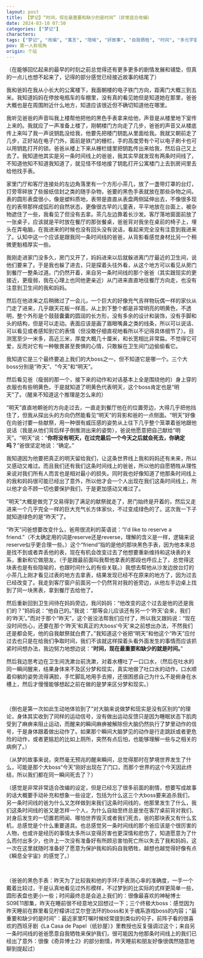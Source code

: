 ```yaml
---
layout: post
title: 【梦记】“时间，现在最重要和缺少的是时间”（非常适合改编）
date: 2024-03-10 07:50
categories: ["梦记"]
characters: 
tags: ["梦记", "改编", "寓言", "隐喻", "好故事", "自我牺牲", "时间", "多元宇宙", "记忆", "父亲", "纸钞屋", "dreamwalk"]
pov: 第一人称视角
origin: 个站
---
```


（在能够回忆起来的最早的时刻之前总觉得还有更多更多的剧情发展和铺垫，但真的一点儿也想不起来了，记得的部分感觉已经接近故事的结尾了）

我和爸妈在我从小长大的公寓楼下，我面朝楼的电子铁门方向，距离门大概三到五米。我知道妈妈在停放电瓶车的车棚里，没有真的看见她但是知道她在那里，爸爸大概也是在周围附近什么地方，知道应该很近但不确切知道他在哪里。

我听见爸爸的声音叫我上楼帮他把他的黑色手表拿来给他，声音是从楼里地下室传上来的。我就应了一声准备上楼了，刚朝楼门方向走了几步，爸爸的声音又从楼底传上来叫了我一声说钥匙没给我，他要先把楼门钥匙从里面给我。我就又朝前走了几步，正好站在电子门外，面前是铁门的栅栏，手的高度旁有个可以电子刷卡也可以用钥匙打开的锁。爸爸从楼上下来从栅栏缝里把钥匙传出来给我，然后自己又上去了。我知道他其实是另一条时间线上的爸爸，我其实早就发现有两条时间线了，不知道他知不知道我知道了，就见怪不怪地接了钥匙打开公寓楼门上去到房间里去给他找手表。

家里门厅和客厅连接处的左边角落里有一个方形小茶几，放了一盏带灯罩的台灯，灯旁零碎放了些报纸信封之类的随手杂物，爸要的黑色手表就放在那些杂物之间。表的圆形表盘很小，像是塑料质地，表带是直直从表盘两侧延伸出去，不像很多现在的表带那样成弧形的自然状态，更像很古早的儿童表，平平地放在台面上，被杂物遮住了一些，我看见了但没有去拿。茶几左边靠着长沙发。客厅落地窗面前放了一张桌子，应该就是平时放在餐厅的那张餐桌，爸爸背对我坐在桌前的椅子上，埋头在弄电脑，在我进来的时候也没有回头没有说话，看起来完全没有注意到我进来了。认知中这一个应该是跟我同一条时间线的爸爸，从背影看感觉身材比另一个稍微更魁梧厚实一些。

我刚走进家门没多久，房门又开了，妈妈进来以后就躲进离门厅最近的卫生间，说他们要来了。于是我也躲了进去，只是探着头往外看，从这个地方可以看见从房门到餐厅一整条过道。门仍然开着，来自另一条时间线的那个爸爸（其实跟现实的更接近，更瘦弱，我在心理上也同他更亲近）从门进来直直地往餐厅方向走，也没有注意到卫生间的我和妈妈。

然后在他进来之后稍微过了一会儿，一个巨大的好像充气吉祥物玩偶一样的家伙从门走了进来，几乎跟天花板一样高，从上到下整个都是非常明亮的明黄色，不透明，整个外形是个鼓鼓囊囊的圆润的长方形，没有多余的设计和装饰，没有手脚和头的结构，但是可以走动。表面应该是画了眉眼嘴鼻之类的线条，所以可以说话、可以看见或者感知到它的表情（但没敢仔细直视地看所以不记得具体细节了）。目测宽至少一米多，高近三米，厚度大概几十厘米，和长宽相比非常扁。不觉得它可爱，反而对它有一种敬畏甚至畏惧的心情，只敢躲在卫生间门边偷偷看它。

我知道它是三个最终要追上我们的大boss之一，但不知道它是哪一个。三个大boss分别是“昨天”、“今天”和“明天”。

然后看见爸（瘦弱的那一个，接下来的动作和对话基本上全是围绕他的）身上穿的衣服也有些明黄色，于是就知道了明黄色代表明天，这个boss肯定也是“明天”了。（醒来不知道这个推理是怎么来的）

“明天”直直地朝爸的方向走过去，一直走到餐厅他在的位置旁边，大得几乎把他挡住了，但我从探出头的方向仍然能看见“明天”的背影和爸的一点侧面。“明天”好像在向爸讨要一些献祭，用一种很有威压感的姿势从上往下几乎整个笼罩着爸地跟他说话（我是从他们背后样子倒推测出来的姿势），爸说他愿意把自己献给“明天”。“明天”说：“**你将没有明天，在过完最后一个今天之后就会死去，你确定吗？**”爸很坚定地说：“确定。”

我知道因为他要把真正的明天留给我们，让这条世界线上我和妈妈还有未来，所以又感动又难过。而且我们还有我们这条时间线上的爸爸，所以他的自愿牺牲从理性来说对我们所有人而言也是相对最小的损失。同时我也好像知道了他那条时间线上的我和妈妈很可能已经出了意外，所以他才会一个人出现在我们这条时间线上，所以他才会不顾一切也要保护我们，于是更加感动又难过了。

“明天”大概是做完了交易得到了满足的献祭就走了，房门始终是开着的，然后又走进来一个几乎完全一样的巨大充气长方体家伙，不过变成绿色的了。这次我一下子就知道绿色的是“昨天”了。

“昨天”问爸想要改变什么，爸用很流利的英语说：“I'd like to reserve a friend.”（不太确定用的词是reserve还是reverse，理解的含义是一样，逻辑来说reserve似乎更合理一些。）这个“friend”指的是他的那块黑色手表，因为他本来总是找不到或者弄丢他的表，现在有机会改变过去了他想要重新维持和这块表的关系，重新和它做朋友。（于是跟最前面叫我帮他拿表的那段也呼应上了，总觉得这块表也是有些隐喻的，也跟时间什么的有些关联。）我想去帮他从沙发边放台灯的小茶几上刚才看见过表的地方去拿表，结果发现已经不在原来的地方了，因为过去已经改变了。我走到客厅窗户前面另一个仍然背对我的爸旁边，从他左手边桌上找到了同一块黑表，拿到餐厅去给他了。

然后重新回到卫生间待在妈妈旁边，我问妈妈：“他改变的这个过去是他的还是我们的？”妈妈说：“他自己的。”我说：“那等会儿应该还有另一个‘昨天’会来，我们的‘昨天’。”而对于那个“昨天”，这个爸没法帮我们应付了，所以我又跟妈说：“现在没时间伤心，还要在那个‘昨天’和真正的大boss‘今天’来之前想出办法，不然我们还是都会死，他的自我献祭就白费了。”我知道这个爸把“明天”和他这个“昨天”应付过去也只是在给我们争取时间，我们不该就这样探着头看外面发生的事情而应该抓紧时间想办法，我边努力地想边说：“**时间，现在最重要和缺少的就是时间。**”

然后我边思考边在卫生间洗漱台前洗漱，对着水槽吐了一口口水，（然后在吐水的同一瞬间醒来，结果身体来不及区分梦和现实，真实地做了吐口水的动作，口水顺着仰躺的姿势流得满脸，手忙脚乱地用手去擦，还很困惑自己为什么不是俯身在水槽上，然后才慢慢能够想起之前在做的是梦来区分梦和现实。）

<br>

（倒也是第一次如此生动地体验到了“对大脑来说做梦和现实是没有区别的”的理论，身体其实收到了同样的运动信号，没有做出运动反馈只是因为睡眠状态下肌肉受到了麻痹来阻止运动，而醒来的瞬间麻痹被解除但大脑仍然执行了梦里动作的信号，于是身体跟着做出动作了。如果那个瞬间大脑梦见的动作是行走跳跃或者更危险的动作，或者更尴尬的比如上厕所，突然有点后怕，也能够理解一些与之相关的病例了。）

（从梦的故事来说，突然毫无预兆的醒来瞬间，总觉得那时在梦境世界发生了什么，可能是那个大boss“今天”刚好出现在了门口，而那个世界的这个今天因此终结，所以我们都在同一瞬间死去了？）

（感觉是非常非常适合改编的设定，但是已经忘了很多前面的剧情，想要写成故事的话大概要手动补充和想象一些设定，包括为什么这三个大boss要来追杀我们，另一条时间线的爸为什么又怎样做到来我们这条时间线的，他那里发生了什么，我们这条时间线的爸又是怎样一个人，为什么自始至终总是坐在客厅桌前背对我们、对身后发生的一切置若罔闻、哪怕世界毁灭或者我们死去，爸的那块表又有什么玄机，总感觉是个什么重要道具。也总感觉另一条时间线的那个爸应该是个很厉害的人物，也或许是经历的事情太多所以变得厉害也更深情和悲伤了，知道愿意为了什么而付出多少，也许上一次没有准备好有所顾忌害怕死亡所以失去了我和妈妈，这一次在这里就随时准备好了愿意为保护我和妈妈自我牺牲，越想也越觉得好像有点《瞬息全宇宙》的感觉了。）

<br>

（爸爸的黑色手表：昨天为了比较我和他的手环/手表测心率的准确度，一手一个戴着比较过，于是认真地看见过外形模样，不过梦到的比实际的式样更简单一些，圆形表盘也更小一些；时间最终总是会追上我们的：很像最喜欢的神秘博士S09E11那集，昨天在睡前很不经意地又回想过一下；三个终极大boss：感觉因为昨天睡前在群里看见柠檬讲过艾尔登法环的boss和关于魂系游戏boss的内容；“最重要和缺少的是时间”：最近家里叮嘱时候经常提到类似的句子，前阵子看的很喜欢的西班牙剧《La Casa de Papel（纸钞屋）》里教授也反复强调过这个；来自另一条时间线的爸爸愿意自我牺牲来保护我们，很可能因为他那条时间线上的我们已经出了意外：很像《奇异博士2》的部分剧情，昨天睡前和朋友好像很偶然随意地聊到提起过）
